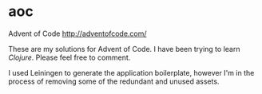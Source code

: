 # aoc
Advent of Code  http://adventofcode.com/


These are my solutions for Advent of Code. I have been trying to learn _Clojure_. Please feel free to comment.

I used Leiningen to generate the application boilerplate, however I'm in the process of removing some of the redundant and unused assets.
